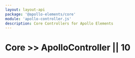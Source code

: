 ```yaml
---
layout: layout-api
package: '@apollo-elements/core'
module: 'apollo-controller.js'
description: Core Controllers for Apollo Elements
---
```

# Core >> ApolloController || 10
